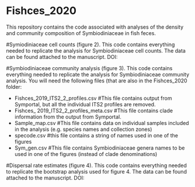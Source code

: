 # Fishces_2020
This repository contains the code associated with analyses of the density and community composition of Symbiodiniaceae in fish feces.

#Symiodiniaceae cell counts (figure 2).
This code contains everything needed to replicate the analysis for Symbiodiniaceae cell counts. The data can be found attached to the manuscript. DOI:

#Symbiodiniaceae community analysis (figure 3).
This code contains everything needed to replicate the analysis for Symbiodiniaceae community analysis. 
You will need the following files (that are also in the Fishces_2020 folder: 
- Fishces_2019_ITS2_2_profiles.csv #This file contains output from Symportal, but all the individual ITS2 profiles are removed.
- Fishces_ 2019_ITS2_2_profiles_meta.csv #This file contains clade information from the output from Symportal.
- Sample_map.csv #This file contains data on individual samples included in the analysis (e.g. species names and collection zones)
- specode.csv #this file contains a string of names used in one of the figures
- Sym_gen.csv #This file contains Symbiodiniaceae genera names to be used in one of the figures (instead of clade denominations)

#Dispersal rate estimates (figure 4).
This code contains everything needed to replicate the bootstrap analysis used for figure 4. The data can be found attached to the manuscript. DOI:

